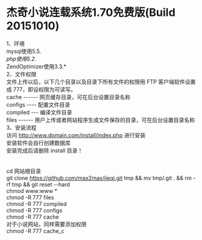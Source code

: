 # 杰奇小说连载系统1.70免费版(Build 20151010)<br/>
1、环境<br/>
mysql使用5.5.*<br/>
php使用5.2.*<br/>
ZendOptimizer使用3.3.*<br/>
2、文件权限<br/>
文件上传以后，以下几个目录以及目录下所有文件的权限用 FTP 客户端软件设置成 777，即设权限为可读写。<br/>
cache ------ 网页缓存目录，可在后台设置目录名称<br/>
configs ---- 配置文件目录<br/>
compiled --- 编译文件目录<br/>
files ------ 用户上传或者网站程序生成文件保存的目录，可在后台设置目录名称<br/>
3、安装流程<br/>
访问 http://www.domain.com/install/index.php 进行安装<br/>
安装软件会自行创建数据库<br/>
安装完成后请删除 install 目录！<br/>
<br/>
<br/>
cd 网站根目录<br/>
git clone https://github.com/max2max/jieqi.git tmp && mv tmp/.git . && rm -rf tmp && git reset --hard<br/>
chmod www:www *<br/>
chmod -R 777 files<br/>
chmod -R 777 compiled<br/>
chmod -R 777 configs<br/>
chmod -R 777 cache<br/>
对于小说网站，同样需要添加权限<br/>
chmod -R 777 cache_c
